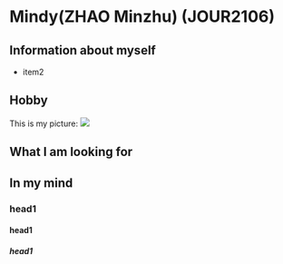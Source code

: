 # Mindy(ZHAO Minzhu) (JOUR2106)
## Information about myself
* item2
## Hobby
This is my picture:
![](https://pbs.twimg.com/profile_images/963376830161047553/V1zJOIJP_400x400.jpg)
## What I am looking for
## In my mind
### head1
#### head1
##### head1
